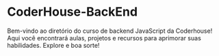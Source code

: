 # CoderHouse-BackEnd
Bem-vindo ao diretório do curso de backend JavaScript da Coderhouse! Aqui você encontrará aulas, projetos e recursos para aprimorar suas habilidades. Explore e boa sorte!
